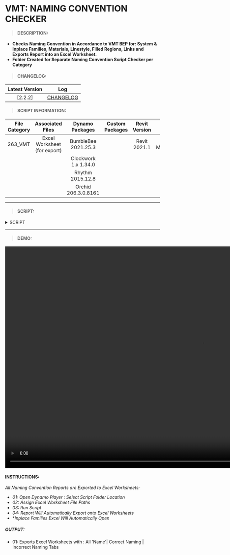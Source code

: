 # VMT: NAMING CONVENTION CHECKER

> #### DESCRIPTION: 
- **Checks Naming Convention in Accordance to VMT BEP for: System & Inplace Families, Materials, Linestyle, Filled Regions, Links and Exports Report into an Excel Worksheet.**
- **Folder Created for Separate Naming Convention Script Checker per Category**

> #### CHANGELOG:

| Latest Version | Log |
| :-------: | :----: | 
|[2.2.2] | [CHANGELOG](/_vmt/changelog/VMTNamingConvention.md) |

> #### SCRIPT INFORMATION: 

| File Category| Associated Files | Dynamo Packages | Custom Packages | Revit Version | Author | Reviewed By |
| :-------: | :----: | :---: | :---: | :---: | :---: | :---: |
| 263_VMT | Excel Worksheet (for export) | BumbleBee 2021.25.3| |Revit 2021.1 | Cathrine Macabuhay | |
|         |  | Clockwork 1.x 1.34.0| | |
|         |  | Rhythm 2015.12.8   |
|         |  | Orchid 206.3.0.8161|
----------------------------------------------------------------
> #### SCRIPT: 

<details>
<summary>SCRIPT</summary>
<img src="/_images/vmt/VMT_NamingConvention.png">
</details>

------------------------------------------------------------------------------

> #### DEMO: 

<video width="1280" height="720" controls>
 <source src="/_demo/VMT/VMTNC.mp4" type="video/mp4">
</video>

#### INSTRUCTIONS: 
*All Naming Convention Reports are Exported to Excel Worksheets:*
- *01: Open Dynamo Player : Select Script Folder Location*
- *02: Assign Excel Worksheet File Paths*
- *03: Run Script*
- *04: Report Will Automatically Export onto Excel Worksheets*
- **Inplace Families Excel Will Automatically Open*

##### OUTPUT: 
- 01: Exports Excel Worksheets with : All 'Name'| Correct Naming | Incorrect Naming Tabs